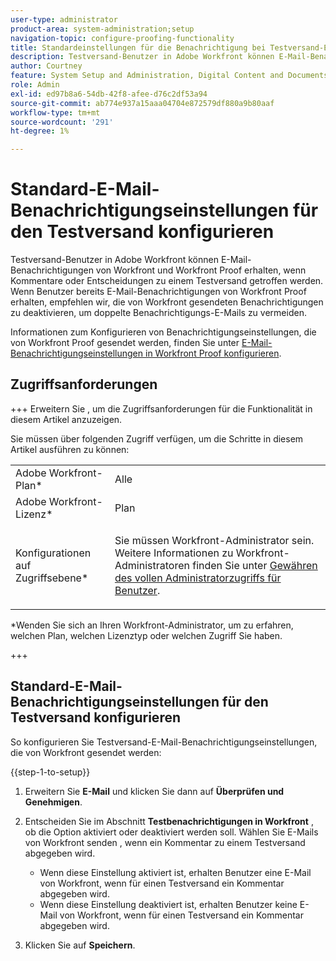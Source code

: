```yaml
---
user-type: administrator
product-area: system-administration;setup
navigation-topic: configure-proofing-functionality
title: Standardeinstellungen für die Benachrichtigung bei Testversand-E-Mails konfigurieren
description: Testversand-Benutzer in Adobe Workfront können E-Mail-Benachrichtigungen von Workfront und Workfront Proof erhalten, wenn Kommentare oder Entscheidungen zu einem Testversand getroffen werden. Wenn Benutzer bereits E-Mail-Benachrichtigungen von Workfront Proof erhalten, empfehlen wir, die von Workfront gesendeten Benachrichtigungen zu deaktivieren, um doppelte Benachrichtigungs-E-Mails zu vermeiden.
author: Courtney
feature: System Setup and Administration, Digital Content and Documents
role: Admin
exl-id: ed97b8a6-54db-42f8-afee-d76c2df53a94
source-git-commit: ab774e937a15aaa04704e872579df880a9b80aaf
workflow-type: tm+mt
source-wordcount: '291'
ht-degree: 1%

---
```


# Standard-E-Mail-Benachrichtigungseinstellungen für den Testversand konfigurieren

Testversand-Benutzer in Adobe Workfront können E-Mail-Benachrichtigungen von Workfront und Workfront Proof erhalten, wenn Kommentare oder Entscheidungen zu einem Testversand getroffen werden. Wenn Benutzer bereits E-Mail-Benachrichtigungen von Workfront Proof erhalten, empfehlen wir, die von Workfront gesendeten Benachrichtigungen zu deaktivieren, um doppelte Benachrichtigungs-E-Mails zu vermeiden.

Informationen zum Konfigurieren von Benachrichtigungseinstellungen, die von Workfront Proof gesendet werden, finden Sie unter [E-Mail-Benachrichtigungseinstellungen in Workfront Proof konfigurieren](../../../workfront-proof/wp-emailsntfctns/email-alerts/config-email-notification-settings-wp.md).

## Zugriffsanforderungen

+++ Erweitern Sie , um die Zugriffsanforderungen für die Funktionalität in diesem Artikel anzuzeigen.

Sie müssen über folgenden Zugriff verfügen, um die Schritte in diesem Artikel ausführen zu können:

<table style="table-layout:auto"> 
 <col> 
 <col> 
 <tbody> 
  <tr> 
   <td role="rowheader">Adobe Workfront-Plan*</td> 
   <td>Alle</td> 
  </tr> 
  <tr> 
   <td role="rowheader">Adobe Workfront-Lizenz*</td> 
   <td>Plan</td> 
  </tr> 
  <tr> 
   <td role="rowheader">Konfigurationen auf Zugriffsebene*</td> 
   <td> <p>Sie müssen Workfront-Administrator sein. Weitere Informationen zu Workfront-Administratoren finden Sie unter <a href="../../../administration-and-setup/add-users/configure-and-grant-access/grant-a-user-full-administrative-access.md" class="MCXref xref">Gewähren des vollen Administratorzugriffs für Benutzer</a>.</p> </td> 
  </tr> 
 </tbody> 
</table>

&#42;Wenden Sie sich an Ihren Workfront-Administrator, um zu erfahren, welchen Plan, welchen Lizenztyp oder welchen Zugriff Sie haben.

+++

## Standard-E-Mail-Benachrichtigungseinstellungen für den Testversand konfigurieren

So konfigurieren Sie Testversand-E-Mail-Benachrichtigungseinstellungen, die von Workfront gesendet werden:

{{step-1-to-setup}}

1. Erweitern Sie **E-Mail** und klicken Sie dann auf **Überprüfen und Genehmigen**.

1. Entscheiden Sie im Abschnitt **Testbenachrichtigungen in Workfront** , ob die Option aktiviert oder deaktiviert werden soll. Wählen Sie E-Mails von Workfront senden , wenn ein Kommentar zu einem Testversand abgegeben wird.

   * Wenn diese Einstellung aktiviert ist, erhalten Benutzer eine E-Mail von Workfront, wenn für einen Testversand ein Kommentar abgegeben wird.
   * Wenn diese Einstellung deaktiviert ist, erhalten Benutzer keine E-Mail von Workfront, wenn für einen Testversand ein Kommentar abgegeben wird.

1. Klicken Sie auf **Speichern**.
